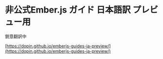 # 非公式Ember.js ガイド 日本語訳 プレビュー用

鋭意翻訳中

[https://dopin.github.io/emberjs-guides-ja-preview/](https://dopin.github.io/emberjs-guides-ja-preview/)
